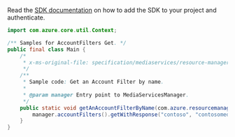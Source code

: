 Read the [SDK documentation](https://github.com/Azure/azure-sdk-for-java/blob/azure-resourcemanager-mediaservices_2.0.0/sdk/mediaservices/azure-resourcemanager-mediaservices/README.md) on how to add the SDK to your project and authenticate.

```java
import com.azure.core.util.Context;

/** Samples for AccountFilters Get. */
public final class Main {
    /*
     * x-ms-original-file: specification/mediaservices/resource-manager/Microsoft.Media/stable/2021-11-01/examples/accountFilters-get-by-name.json
     */
    /**
     * Sample code: Get an Account Filter by name.
     *
     * @param manager Entry point to MediaServicesManager.
     */
    public static void getAnAccountFilterByName(com.azure.resourcemanager.mediaservices.MediaServicesManager manager) {
        manager.accountFilters().getWithResponse("contoso", "contosomedia", "accountFilterWithTrack", Context.NONE);
    }
}
```
